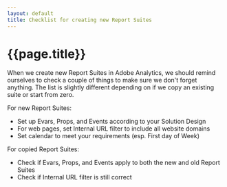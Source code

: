 ```yaml
---
layout: default
title: Checklist for creating new Report Suites
---
```

# {{page.title}}
When we create new Report Suites in Adobe Analytics, we should remind ourselves to check a couple of things to make sure we don't forget anything. The list is slightly different depending on if we copy an existing suite or start from zero.

For new Report Suites:
* Set up Evars, Props, and Events according to your Solution Design
* For web pages, set Internal URL filter to include all website domains
* Set calendar to meet your requirements (esp. First day of Week)

For copied Report Suites:
* Check if Evars, Props, and Events apply to both the new and old Report Suites
* Check if Internal URL filter is still correct
